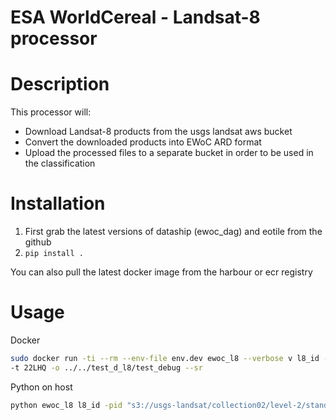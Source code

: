 # ESA WorldCereal - Landsat-8 processor

# Description 

This processor will:

* Download Landsat-8 products from the usgs landsat aws bucket
* Convert the downloaded products into EWoC ARD format
* Upload the processed files to a separate bucket in order to be used in the classification 
# Installation
1. First grab the latest versions of dataship (ewoc_dag) and eotile from the github
2. `pip install .`

You can also pull the latest docker image from the harbour or ecr registry

# Usage

Docker

```bash
sudo docker run -ti --rm --env-file env.dev ewoc_l8 --verbose v l8_id -pid "s3://usgs-landsat/collection02/level-2/standard/oli-tirs/2019/222/067/LC08_L2SP_222067_20190315_20200829_02_T1/LC08_L2SP_222067_20190315_20200829_02_T1_ST_B10.TIF s3://usgs-landsat/collection02/level-2/standard/oli-tirs/2019/222/066/LC08_L2SP_222066_20190315_20200829_02_T1/LC08_L2SP_222066_20190315_20200829_02_T1_ST_B10.TIF" 
-t 22LHQ -o ../../test_d_l8/test_debug --sr
```

Python on host 

```bash
python ewoc_l8 l8_id -pid "s3://usgs-landsat/collection02/level-2/standard/oli-tirs/2019/222/067/LC08_L2SP_222067_20190315_20200829_02_T1/LC08_L2SP_222067_20190315_20200829_02_T1_ST_B10.TIF s3://usgs-landsat/collection02/level-2/standard/oli-tirs/2019/222/066/LC08_L2SP_222066_20190315_20200829_02_T1/LC08_L2SP_222066_20190315_20200829_02_T1_ST_B10.TIF -t 22LHQ -o ../../test_d_l8/test_debug --sr"
```
